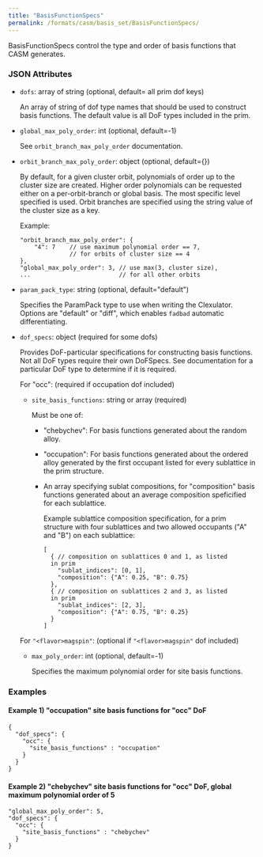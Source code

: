 ```yaml
---
title: "BasisFunctionSpecs"
permalink: /formats/casm/basis_set/BasisFunctionSpecs/
---
```


BasisFunctionSpecs control the type and order of basis functions that CASM generates.


### JSON Attributes

- `dofs`: array of string (optional, default= all prim dof keys)

  An array of string of dof type names that should be used to construct basis functions. The default value is all DoF types included in the prim.

- `global_max_poly_order`: int (optional, default=-1)

  See `orbit_branch_max_poly_order` documentation.

- `orbit_branch_max_poly_order`: object (optional, default={})

  By default, for a given cluster orbit, polynomials of order up to the cluster size are created. Higher order polynomials can be requested either on a per-orbit-branch or global basis. The most specific level specified is used. Orbit branches are specified using the string value of the cluster size as a key.

  Example:

      "orbit_branch_max_poly_order": {
          "4": 7    // use maximum polynomial order == 7,
                    // for orbits of cluster size == 4
      },
      "global_max_poly_order": 3, // use max(3, cluster size),
      ...                         // for all other orbits

- `param_pack_type`: string (optional, default="default")

  Specifies the ParamPack type to use when writing the Clexulator. Options are "default" or "diff", which enables `fadbad` automatic differentiating.

- `dof_specs`: object (required for some dofs)

  Provides DoF-particular specifications for constructing basis functions. Not all DoF types require their own DoFSpecs. See documentation for a particular DoF type to determine if it is required.

    For "occ": (required if occupation dof included)

    - `site_basis_functions`: string or array (required)

      Must be one of:

      - "chebychev": For basis functions generated about the random alloy.
      - "occupation": For basis functions generated about the ordered alloy generated by the first occupant listed for every sublattice in the prim structure.
      - An array specifying sublat compositions, for "composition" basis functions generated about an average composition speficified for each sublattice.

        Example sublattice composition specification, for a prim structure with four sublattices and two allowed occupants ("A" and "B") on each sublattice:

            [
              { // composition on sublattices 0 and 1, as listed
              in prim
                "sublat_indices": [0, 1],
                "composition": {"A": 0.25, "B": 0.75}
              },
              { // composition on sublattices 2 and 3, as listed
              in prim
                "sublat_indices": [2, 3],
                "composition": {"A": 0.75, "B": 0.25}
              }
            ]

  For `"<flavor>magspin"`: (optional if `"<flavor>magspin"` dof included)

  - `max_poly_order`: int (optional, default=-1)

    Specifies the maximum polynomial order for site basis functions.


### Examples

#### Example 1) "occupation" site basis functions for "occ" DoF
```
{
  "dof_specs": {
    "occ": {
      "site_basis_functions" : "occupation"
    }
  }
}
```

#### Example 2) "chebychev" site basis functions for "occ" DoF, global maximum polynomial order of 5
```
"global_max_poly_order": 5,
"dof_specs": {
  "occ": {
    "site_basis_functions" : "chebychev"
  }
}
```

